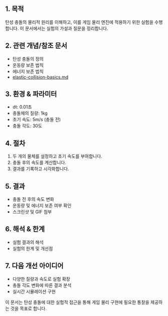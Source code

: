 ## 1. 목적
탄성 충돌의 물리적 원리를 이해하고, 이를 게임 물리 엔진에 적용하기 위한 실험을 수행합니다. 이 문서에서는 실험의 가설과 질문을 정리합니다.

## 2. 관련 개념/참조 문서
- 탄성 충돌의 정의
- 운동량 보존 법칙
- 에너지 보존 법칙
- [elastic-collision-basics.md](../collision/elastic-collision-basics.md)

## 3. 환경 & 파라미터
- dt: 0.01초
- 충돌체의 질량: 1kg
- 초기 속도: 5m/s (충돌 전)
- 충돌 각도: 30도

## 4. 절차
1. 두 개의 물체를 설정하고 초기 속도를 부여합니다.
2. 충돌 후의 속도를 계산합니다.
3. 결과를 기록하고 시각화합니다.

## 5. 결과
- 충돌 전 후의 속도 변화
- 운동량 및 에너지 보존 여부 확인
- 스크린샷 및 GIF 첨부

## 6. 해석 & 한계
- 실험 결과의 해석
- 실험의 한계 및 개선점

## 7. 다음 개선 아이디어
- 다양한 질량과 속도로 실험 확장
- 충돌 각도 변화에 따른 결과 분석
- 실시간 시뮬레이션 구현

이 문서는 탄성 충돌에 대한 실험적 접근을 통해 게임 물리 구현에 필요한 통찰을 제공하는 것을 목표로 합니다.